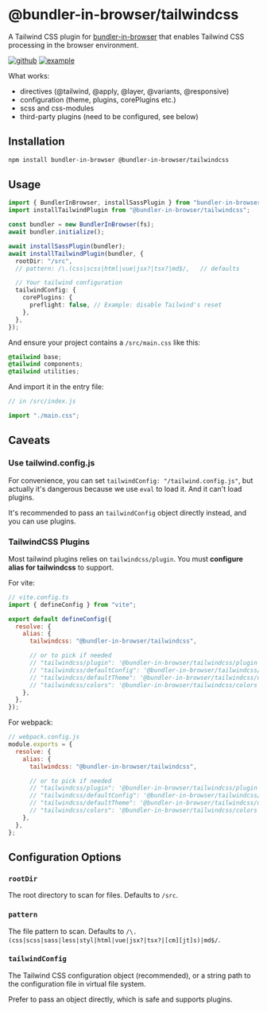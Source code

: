 # @bundler-in-browser/tailwindcss

A Tailwind CSS plugin for [bundler-in-browser](https://github.com/lyonbot/bundler-in-browser) that enables Tailwind CSS processing in the browser environment.

[![github](https://img.shields.io/badge/github-source-blue)](https://github.com/lyonbot/bundler-in-browser) [![example](https://img.shields.io/badge/example-online-green)](https://lyonbot.github.io/bundler-in-browser/)

What works:

- directives (@tailwind, @apply, @layer, @variants, @responsive)
- configuration (theme, plugins, corePlugins etc.)
- scss and css-modules
- third-party plugins (need to be configured, see below)

## Installation

```bash
npm install bundler-in-browser @bundler-in-browser/tailwindcss
```

## Usage

```ts
import { BundlerInBrowser, installSassPlugin } from "bundler-in-browser";
import installTailwindPlugin from "@bundler-in-browser/tailwindcss";

const bundler = new BundlerInBrowser(fs);
await bundler.initialize();

await installSassPlugin(bundler);
await installTailwindPlugin(bundler, {
  rootDir: "/src",
  // pattern: /\.(css|scss|html|vue|jsx?|tsx?|md$/,   // defaults

  // Your tailwind configuration
  tailwindConfig: {
    corePlugins: {
      preflight: false, // Example: disable Tailwind's reset
    },
  },
});
```

And ensure your project contains a `/src/main.css` like this:

```css
@tailwind base;
@tailwind components;
@tailwind utilities;
```

And import it in the entry file:

```js
// in /src/index.js

import "./main.css";
```

## Caveats

### Use tailwind.config.js

For convenience, you can set `tailwindConfig: "/tailwind.config.js"`, but actually it's dangerous because we use `eval` to load it. And it can't load plugins.

It's recommended to pass an `tailwindConfig` object directly instead, and you can use plugins.

### TailwindCSS Plugins

Most tailwind plugins relies on `tailwindcss/plugin`. You must **configure alias for tailwindcss** to support.

For vite:

```js
// vite.config.ts
import { defineConfig } from "vite";

export default defineConfig({
  resolve: {
    alias: {
      tailwindcss: "@bundler-in-browser/tailwindcss",

      // or to pick if needed
      // "tailwindcss/plugin": '@bundler-in-browser/tailwindcss/plugin',
      // "tailwindcss/defaultConfig": '@bundler-in-browser/tailwindcss/defaultConfig',
      // "tailwindcss/defaultTheme": '@bundler-in-browser/tailwindcss/defaultTheme',
      // "tailwindcss/colors": '@bundler-in-browser/tailwindcss/colors',
    },
  },
});
```

For webpack:

```js
// webpack.config.js
module.exports = {
  resolve: {
    alias: {
      tailwindcss: "@bundler-in-browser/tailwindcss",

      // or to pick if needed
      // "tailwindcss/plugin": '@bundler-in-browser/tailwindcss/plugin',
      // "tailwindcss/defaultConfig": '@bundler-in-browser/tailwindcss/defaultConfig',
      // "tailwindcss/defaultTheme": '@bundler-in-browser/tailwindcss/defaultTheme',
      // "tailwindcss/colors": '@bundler-in-browser/tailwindcss/colors',
    },
  },
};
```

## Configuration Options

### `rootDir`

The root directory to scan for files. Defaults to `/src`.

### `pattern`

The file pattern to scan. Defaults to `/\.(css|scss|sass|less|styl|html|vue|jsx?|tsx?|[cm][jt]s)|md$/`.

### `tailwindConfig`

The Tailwind CSS configuration object (recommended), or a string path to the configuration file in virtual file system.

Prefer to pass an object directly, which is safe and supports plugins.
